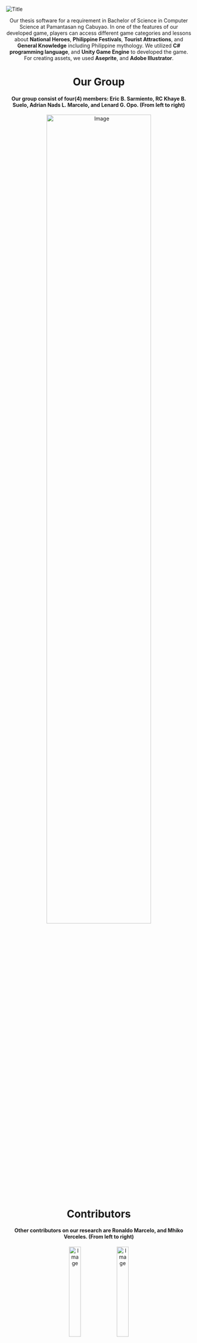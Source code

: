 ![Title](https://github.com/adriandotdev/Kayamanan-A-Hunt-for-Philippine-Treasures-THESIS-/assets/63532775/ffdd73bb-8946-4481-9247-667341026e7e)

<p align="center">Our thesis software for a requirement in Bachelor of Science in Computer Science at Pamantasan ng Cabuyao. In one of the features of our developed game, players can access different game categories and lessons about <b>National Heroes</b>, <b>Philippine Festivals</b>, <b>Tourist Attractions</b>, and <b>General Knowledge</b> including Philippine mythology. We utilized <b>C# programming language</b>, and <b>Unity Game Engine</b> to developed the game. For creating assets, we used <b>Aseprite</b>, and <b>Adobe Illustrator</b>. </p>

<h1 align="center">Our Group</h1>

<h4 align="center">Our group consist of four(4) members: Eric B. Sarmiento, RC Khaye B. Suelo, Adrian Nads L. Marcelo, and Lenard G. Opo. (From left to right)</h4>

<div align="center">
  <img  src="https://github.com/adriandotdev/Kayamanan-A-Hunt-for-Philippine-Treasures-THESIS-/assets/63532775/a11a737e-bf19-4b2a-ad23-51f2da588055" alt="Image" style="width:75%;">
</div>

<h1 align="center">Contributors</h1>

<h4 align="center">Other contributors on our research are Ronaldo Marcelo, and Mhiko Verceles. (From left to right)</h4>

<div align="center">
  
  <img src="https://github.com/adriandotdev/Kayamanan-A-Hunt-for-Philippine-Treasures-THESIS-/assets/63532775/8c7d31d3-edc5-43aa-8d65-b5fb18200724" alt="Image" style="width:25%;">
  
  <img  src="https://github.com/adriandotdev/Kayamanan-A-Hunt-for-Philippine-Treasures-THESIS-/assets/63532775/825ca63f-495a-4f4b-9e27-5eb8ae0be190" alt="Image" style="width:25%;">
</div>

<h1 align="center">Our Game</h1>

<div align="center">
  <img  src="https://github.com/adriandotdev/Kayamanan-A-Hunt-for-Philippine-Treasures-THESIS-/assets/63532775/365b7a97-69a0-4d98-9d0f-5bd3899f73f1" alt="Image" style="width:75%;">
</div>

<h1 align="center">Game Scenes</h1>

# Main Menu

![Main Menu](https://github.com/adriandotdev/Kayamanan-A-Hunt-for-Philippine-Treasures-THESIS-/assets/63532775/d183ba92-22cd-4c47-baf2-94a0f95bc458)

# Loading Profile

![Loading Profile](https://github.com/adriandotdev/Kayamanan-A-Hunt-for-Philippine-Treasures-THESIS-/assets/63532775/10843ce4-5a04-45f1-bc54-cee80339721f)

# Scenes In Our Created Game
In our created game, we have five (5) main scenes: House, Kayamanan Village, Museum, Church, and School. The player can gather information from these places that can help him/her to passed the assessment.

## House

![At House](https://github.com/adriandotdev/Kayamanan-A-Hunt-for-Philippine-Treasures-THESIS-/assets/63532775/740e8810-827a-41fc-852c-d951b9d74afd)

## Church

![At Church](https://github.com/adriandotdev/Kayamanan-A-Hunt-for-Philippine-Treasures-THESIS-/assets/63532775/3f62e285-82d4-42d7-a0ae-ca1afde0349a)

## Museum

![At Museum](https://github.com/adriandotdev/Kayamanan-A-Hunt-for-Philippine-Treasures-THESIS-/assets/63532775/7a9f248e-825f-4108-b834-d357d066684a)

## Kayamanan Village

![Kayamanan Village 1](https://github.com/adriandotdev/Kayamanan-A-Hunt-for-Philippine-Treasures-THESIS-/assets/63532775/82522e78-4566-4411-8cc6-5f21be9391e2)
![Kayamanan Village 2](https://github.com/adriandotdev/Kayamanan-A-Hunt-for-Philippine-Treasures-THESIS-/assets/63532775/3d9aa88f-2b48-41d3-b274-4f212af66f80)

## School

![At School 1](https://github.com/adriandotdev/Kayamanan-A-Hunt-for-Philippine-Treasures-THESIS-/assets/63532775/938ebeb5-a6b2-40e1-956d-39ab42c29ffb)
![At School 2](https://github.com/adriandotdev/Kayamanan-A-Hunt-for-Philippine-Treasures-THESIS-/assets/63532775/1496b62e-0e6d-4a23-9baa-e593db171a38)

## Night Time

We also implemented the day and night system for our game using Observer Pattern, and Global light that is provided by the Unity Game Engine.

![Night Time 1](https://github.com/adriandotdev/Kayamanan-A-Hunt-for-Philippine-Treasures-THESIS-/assets/63532775/3d7329f7-91ea-48b7-a574-012e95cb0e0f)
![Night Time 2](https://github.com/adriandotdev/Kayamanan-A-Hunt-for-Philippine-Treasures-THESIS-/assets/63532775/167eb11a-849d-4015-a535-c3f1c54b9f8e)
![Time to Sleep](https://github.com/adriandotdev/Kayamanan-A-Hunt-for-Philippine-Treasures-THESIS-/assets/63532775/097de412-4441-471a-87e3-36e384e8ae7d)

# Quests
Before taking an assessment, player must complete all of the pending quests. By completing each quest, he/she will get a valuable information that can help to ace his/her assessment.

![Quest 1](https://github.com/adriandotdev/Kayamanan-A-Hunt-for-Philippine-Treasures-THESIS-/assets/63532775/36d7ab24-10ba-4e3b-9de9-066191606d53)
![Quest 2](https://github.com/adriandotdev/Kayamanan-A-Hunt-for-Philippine-Treasures-THESIS-/assets/63532775/8fb04d65-6769-4afa-af76-abfe4d5c6cb9)
![Completing a Quest 3](https://github.com/adriandotdev/Kayamanan-A-Hunt-for-Philippine-Treasures-THESIS-/assets/63532775/2def3531-77d0-4892-b1cd-a3a47447544e)

## Viewing Quests

![Viewing Quests](https://github.com/adriandotdev/Kayamanan-A-Hunt-for-Philippine-Treasures-THESIS-/assets/63532775/9e3c703f-c684-4450-9340-9c9722b69be1)

# Assessments

Our game consists of two assessments: Multiple Choice and Word Shuffles

![Multiple Choice](https://github.com/adriandotdev/Kayamanan-A-Hunt-for-Philippine-Treasures-THESIS-/assets/63532775/b769df30-7b30-454d-95d7-539d2a8eecd0)
![Word Shuffle](https://github.com/adriandotdev/Kayamanan-A-Hunt-for-Philippine-Treasures-THESIS-/assets/63532775/275f1e28-2b56-458d-a5e7-4c8dafec8d79)

## Taking Assessment

![Taking Assessment 1](https://github.com/adriandotdev/Kayamanan-A-Hunt-for-Philippine-Treasures-THESIS-/assets/63532775/45bd6283-f47a-4f8e-b996-f7f53fdb0b14)
![Taking Assessment 2](https://github.com/adriandotdev/Kayamanan-A-Hunt-for-Philippine-Treasures-THESIS-/assets/63532775/f18e1579-bfed-448b-8205-0f5b3d9a3327)
![Taking Assessment 3](https://github.com/adriandotdev/Kayamanan-A-Hunt-for-Philippine-Treasures-THESIS-/assets/63532775/4b748ff2-089e-45c6-b90f-ff139a76bea5)

## Rewards

When the user got the perfect score in the assessment, he/she will received badges that he needs to complete the game.

![Perfect Score](https://github.com/adriandotdev/Kayamanan-A-Hunt-for-Philippine-Treasures-THESIS-/assets/63532775/98281027-a53e-440e-9258-7d58d3d47a34)

# Dialogue System

We also implemented a Dialogue System with the help of Ink Library. This also help our group to implement branching options that can be parsed using C#. (E.g. Yes or No) 

![Branching Conversation](https://github.com/adriandotdev/Kayamanan-A-Hunt-for-Philippine-Treasures-THESIS-/assets/63532775/61a11f27-b0cd-462c-9dc1-560cd78bbefd)

# Achievements

These are the badges that the player can get when he/she ace the assessment per region.

![Achievements UI](https://github.com/adriandotdev/Kayamanan-A-Hunt-for-Philippine-Treasures-THESIS-/assets/63532775/fa286197-2b44-4862-bcc8-f37c0811d4f2)

# What We Learned?

- Research is one of the crucial part in student's academic years, and having a committed group members can easily achieve group's end goals. During our development phase, we realized that having a background in Object-Oriented Programming is really beneficial to develop a game. 
- We learned how to utilize Design Patterns such as Observer, and Singleton pattern.
- We also learned how to utilize Saving System using JSON, that can be parsed into actual object instance or vice-versa.
- Our group also acquired knowledge how to use different software for creating assets such as Aseprite and Adobe Illustrator.
- Our group acquired a knowledge in using simulator to easily test the game in different screen sizes.
- We learned how to utilize Ink Library to easily create dialogues, branching options, story lines, and even quests information to our game.
- We learned how to efficiently test our game using Unity's built-in profiler, and testing per module so that we know that each functions are working properly.
- Our group learned how to extensively use the Object-Oriented Paradigm to implement Quest System, Day/Night Cycle, Saving Systems, Dialogue System, Profile Creation, and NPCs.
- Our group acquired a knowledge on how to animate a UI in an efficient manner using LeanTween animation library.
- Our group also learned how to utilize NavMesh for the path of our NPCs to also have a feel of movements in the game.
